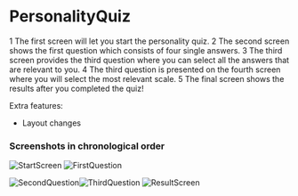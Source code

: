 # PersonalityQuiz

1 The first screen will let you start the personality quiz. 
2 The second screen shows the first question which consists of four single answers.
3 The third screen provides the third question where you can select all the answers that are relevant to you.
4 The third question is presented on the fourth screen where you will select the most relevant scale. 
5 The final screen shows the results after you completed the quiz! 

Extra features:

- Layout changes

### Screenshots in chronological order 


![StartScreen](/doc/StartScreen.png) ![FirstQuestion](/doc/FirstQuestion.png)

![SecondQuestion](/doc/SecondQuestion.png)![ThirdQuestion](/doc/ThirdQuestion.png)
![ResultScreen](/doc/ResultScreen.png)




